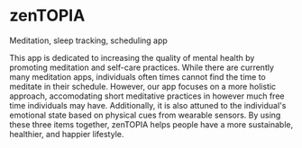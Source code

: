 # zenTOPIA
Meditation, sleep tracking, scheduling app

  This app is dedicated to increasing the quality of mental health by promoting meditation and self-care practices. While there are 
currently many meditation apps, individuals often times cannot find the time to meditate in their schedule. However, our app focuses
on a more holistic approach, accomodating short meditative practices in however much free time individuals may have. Additionally, it is
also attuned to the individual's emotional state based on physical cues from wearable sensors. By using these three items together,
zenTOPIA helps people have a more sustainable, healthier, and happier lifestyle.

